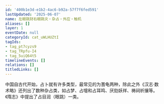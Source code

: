 ```yaml
---
id: '400b1e3d-e1b2-4ac6-b92a-57f7f6fed591'
lastUpdated: '2025-06-07'
name: 左眼跳财右眼跳灾・杂占・外应・触机
aliases: []
layer: 1
eventDate: null
categoryId: cat_uWLHUZtI
tagIds:
- tag_pt7cyzs9
- tag_TRpfu-I4
- tag_5uiQ64t5
timelineEvents: []
relations: []
titledLinks: []
---
```

中国自古代开始，占卜就有许多类型，最常见的为蓍龟两种，除此之外《汉志·数术略》还列出了数种杂占类，如占梦、占嚏和占耳鸣、厌劾妖祥、祷祠祈攘等。《隋志》中提出了占目润（眼跳）一类。
